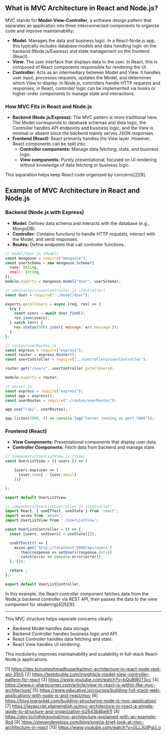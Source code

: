 ## What is MVC Architecture in React and Node.js?

MVC stands for **Model-View-Controller**, a software design pattern that separates an application into three interconnected
components to organize code and improve maintainability:

- **Model:** Manages the data and business logic. In a React-Node.js app, this typically includes database models and data
  handling logic on the backend (Node.js/Express) and state management on the frontend (React).
- **View:** The user interface that displays data to the user. In React, this is composed of React components responsible for
  rendering the UI.
- **Controller:** Acts as an intermediary between Model and View. It handles user input, processes requests, updates the
  Model, and determines which View to display. In Node.js, controllers handle HTTP requests and responses; in React,
  controller logic can be implemented via hooks or higher-order components to manage state and interactions.

### How MVC Fits in React and Node.js

- **Backend (Node.js/Express):** The MVC pattern is more traditional here. The Model corresponds to database schemas and data
  logic, the Controller handles API endpoints and business logic, and the View is minimal or absent since the backend mainly
  serves JSON responses.
- **Frontend (React):** React primarily handles the View layer. However, React components can be split into:
  - **Controller components:** Manage data fetching, state, and business logic.
  - **View components:** Purely presentational, focused on UI rendering without knowledge of data fetching or business logic.

This separation helps keep React code organized by concerns[2][9].

## Example of MVC Architecture in React and Node.js

### Backend (Node.js with Express)

- **Model:** Defines data schema and interacts with the database (e.g., MongoDB).
- **Controller:** Contains functions to handle HTTP requests, interact with the Model, and send responses.
- **Routes:** Define endpoints that call controller functions.

```js
// model/User.js (Model)
const mongoose = require("mongoose");
const userSchema = new mongoose.Schema({
  name: String,
  email: String,
});
module.exports = mongoose.model("User", userSchema);

// controllers/userController.js (Controller)
const User = require("../model/User");

exports.getAllUsers = async (req, res) => {
  try {
    const users = await User.find();
    res.json(users);
  } catch (err) {
    res.status(500).json({ message: err.message });
  }
};

// routes/userRoutes.js
const express = require("express");
const router = express.Router();
const userController = require("../controllers/userController");

router.get("/users", userController.getAllUsers);

module.exports = router;

// server.js
const express = require("express");
const app = express();
const userRoutes = require("./routes/userRoutes");

app.use("/api", userRoutes);

app.listen(5000, () => console.log("Server running on port 5000"));
```

### Frontend (React)

- **View Components:** Presentational components that display user data.
- **Controller Components:** Fetch data from backend and manage state.

```jsx
// components/UserListView.js (View)
const UserListView = ({ users }) => (

    {users.map(user => (
      {user.name} - {user.email}
    ))}

);

export default UserListView;

// components/UserListController.js (Controller)
import React, { useEffect, useState } from 'react';
import axios from 'axios';
import UserListView from './UserListView';

const UserListController = () => {
  const [users, setUsers] = useState([]);

  useEffect(() => {
    axios.get('http://localhost:5000/api/users')
      .then(response => setUsers(response.data))
      .catch(error => console.error(error));
  }, []);

  return ;
};

export default UserListController;
```

In this example, the React controller component fetches data from the Node.js backend controller via REST API, then passes
the data to the view component for rendering[4][5][9].

---

This MVC structure helps separate concerns clearly:

- Backend Model handles data storage.
- Backend Controller handles business logic and API.
- React Controller handles data fetching and state.
- React View handles UI rendering.

This modularity improves maintainability and scalability in full-stack React-Node.js applications.

[1] https://dev.to/rumeshmadhusanka/mvc-architecture-in-react-node-rest-api-35h5 [2]
https://testdouble.com/insights/a-model-view-controller-pattern-for-react [3] https://www.youtube.com/watch?v=bQuBlR0T5cc [4]
https://www.c-sharpcorner.com/article/view-in-react-js-within-the-mvc-architecture/ [5]
https://www.educative.io/courses/building-full-stack-web-applications-with-node-js-and-react/mvc [6]
https://blog.logrocket.com/building-structuring-node-js-mvc-application/ [7]
https://javascript.plainenglish.io/mvc-architecture-in-react-a-simple-guide-to-structure-and-organization-b2643b8be81f [8]
https://dev.to/ridhikgovind/mvc-architecture-explained-with-an-example-9od [9]
https://stevendevelops.com/blog/post/a-brief-look-at-mvc-architecture-in-react [10]
https://www.youtube.com/watch?v=GLL3UIPgU_o
